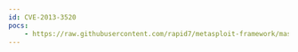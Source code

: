 ```yaml
---
id: CVE-2013-3520
pocs:
    - https://raw.githubusercontent.com/rapid7/metasploit-framework/master/modules/exploits/windows/http/vmware_vcenter_chargeback_upload.rb
---
```

